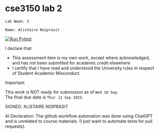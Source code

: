 # cse3150 lab 2
`Lab Week: 2`

`Name: Alistaire Noiprasit`

[![Run Pytest](https://github.com/alistairenoiprasit/cse3150_week_2_lab/actions/workflows/pytest.yaml/badge.svg)](https://github.com/alistairenoiprasit/cse3150_week_2_lab/actions/workflows/pytest.yaml)

I declare that:
- This assessment item is my own work, except where acknowledged, and has not been submitted for
academic credit elsewhere
- I certify that I have read and understood the University rules in respect of Student Academic
Misconduct.

<!--
> This work is ready for submission as of `Day XX Month 2025`. <br>
> This work is NOT ready for submission as of `Day XX MONTH 2025`. <br>
-->
> [!IMPORTANT]
> This work is NOT ready for submission as of `Wed 10 Sep`. <br>
> The final due date is `Thur 11 Sep 2025`.

SIGNED: ALISTAIRE NOIPRASIT

AI Declaration:
The github workflow automation was done using ChatGPT and is unrelated to course materials. 
(I just want to automate tests for pull requests).

